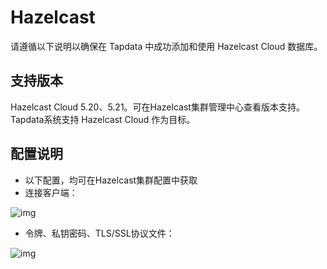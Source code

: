 # Hazelcast


请遵循以下说明以确保在 Tapdata 中成功添加和使用 Hazelcast Cloud 数据库。

## 支持版本

Hazelcast Cloud 5.20、5.21。可在Hazelcast集群管理中心查看版本支持。 Tapdata系统支持 Hazelcast Cloud 作为目标。

## 配置说明

- 以下配置，均可在Hazelcast集群配置中获取
- 连接客户端：

![img](https://tapdata-bucket-01.oss-cn-beijing.aliyuncs.com/hazelcast/img/connectingCluster.png)

- 令牌、私钥密码、TLS/SSL协议文件：

![img](https://tapdata-bucket-01.oss-cn-beijing.aliyuncs.com/hazelcast/img/parameter.png)
